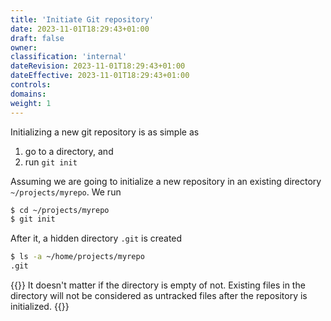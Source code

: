 ```yaml
---
title: 'Initiate Git repository'
date: 2023-11-01T18:29:43+01:00
draft: false
owner:
classification: 'internal'
dateRevision: 2023-11-01T18:29:43+01:00
dateEffective: 2023-11-01T18:29:43+01:00
controls:
domains:
weight: 1
---
```


Initializing a new git repository is as simple as

1. go to a directory, and
1. run `git init`

Assuming we are going to initialize a new repository in an existing directory `~/projects/myrepo`.  We run

```bash
$ cd ~/projects/myrepo
$ git init
```

After it, a hidden directory `.git` is created

```bash
$ ls -a ~/home/projects/myrepo
.git
```

{{<note>}}
It doesn't matter if the directory is empty of not.  Existing files in the directory will not be considered as untracked files after the repository is initialized.
{{</note>}}